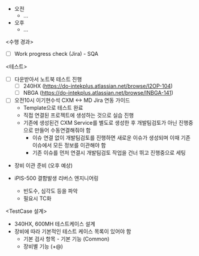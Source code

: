 - 오전
	- ...
- 오후
	- ...

<수행 경과>
- [ ] Work progress check (Jira) - SQA

<테스트>
- [ ] 다운받아서 노트북 테스트 진행
	- [ ] 240HX (https://do-intekplus.atlassian.net/browse/I2OP-104)
	- [ ] NBGA (https://do-intekplus.atlassian.net/browse/INBGA-141)

- [ ] 오전10시 이기현수석 CXM <-> MD Jira 연동 가이드
	- Template으로 테스트 완료
	- 직접 연결된 프로젝트에 생성하는 것으로 실습 진행
	- 기존에 생성된건 CXM Service를 별도로 생성한 후 개발팀검토가 아닌 진행중으로 만들어 수동연결해줘야 함
		- 이슈 연결 없이 개발팀검토를 진행하면 새로운 이슈가 생성되며 이때 기존 이슈에서 모든 정보를 이관해야 함
		- 기존 이슈를 먼저 연결시 개발팀검토 작업을 건너 뛰고 진행중으로 세팅

- 장비 이관 준비 (오후 예상)

- iPIS-500 결함발생 리버스 엔지니어링
	- 빈도수, 심각도 등을 파악
	- 필요시 TC화

<TestCase 설계>
- 340HX, 600MH 테스트케이스 설계
- 장비에 따라 기본적인 테스트 케이스 목록이 있어야 함
	- 기본 검사 항목 - 기본 기능 (Common)
	- 장비별 기능 (+@)